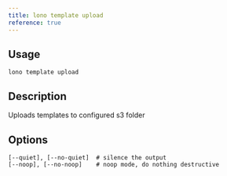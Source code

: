 ```yaml
---
title: lono template upload
reference: true
---
```


## Usage

    lono template upload

## Description

Uploads templates to configured s3 folder


## Options

```
[--quiet], [--no-quiet]  # silence the output
[--noop], [--no-noop]    # noop mode, do nothing destructive
```

